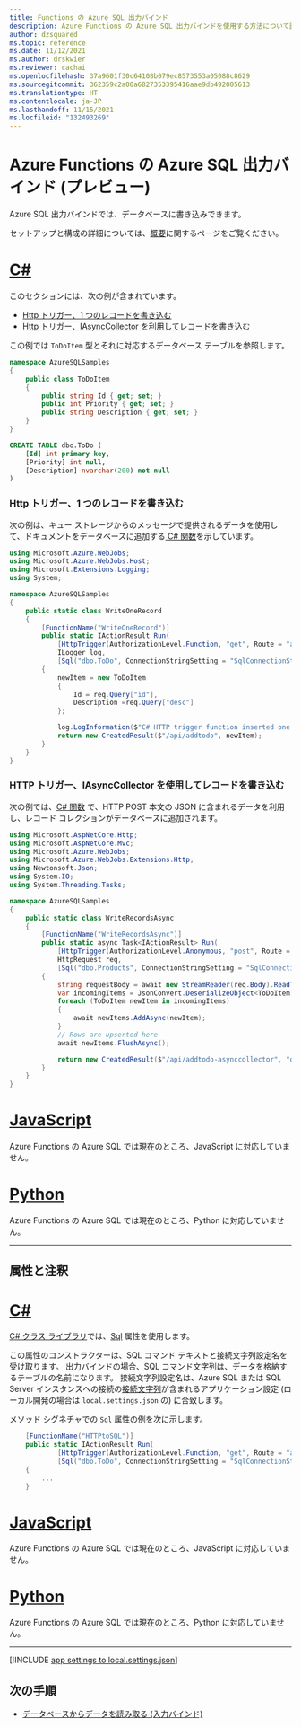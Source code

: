 ```yaml
---
title: Functions の Azure SQL 出力バインド
description: Azure Functions の Azure SQL 出力バインドを使用する方法について説明します。
author: dzsquared
ms.topic: reference
ms.date: 11/12/2021
ms.author: drskwier
ms.reviewer: cachai
ms.openlocfilehash: 37a9601f30c64108b079ec8573553a05088c8629
ms.sourcegitcommit: 362359c2a00a6827353395416aae9db492005613
ms.translationtype: HT
ms.contentlocale: ja-JP
ms.lasthandoff: 11/15/2021
ms.locfileid: "132493269"
---
```

# <a name="azure-sql-output-binding-for-azure-functions-preview"></a>Azure Functions の Azure SQL 出力バインド (プレビュー)

Azure SQL 出力バインドでは、データベースに書き込みできます。

セットアップと構成の詳細については、[概要](./functions-bindings-azure-sql.md)に関するページをご覧ください。


<a id="example" name="example"></a>

# <a name="c"></a>[C#](#tab/csharp)

このセクションには、次の例が含まれています。

* [Http トリガー、1 つのレコードを書き込む](#http-trigger-write-one-record-c)
* [Http トリガー、IAsyncCollector を利用してレコードを書き込む](#http-trigger-write-records-using-iasynccollector-c)

この例では `ToDoItem` 型とそれに対応するデータベース テーブルを参照します。

```cs
namespace AzureSQLSamples
{
    public class ToDoItem
    {
        public string Id { get; set; }
        public int Priority { get; set; }
        public string Description { get; set; }
    }
}
```

```sql
CREATE TABLE dbo.ToDo (
    [Id] int primary key,
    [Priority] int null,
    [Description] nvarchar(200) not null
)
```

<a id="http-trigger-write-one-record-c"></a>

### <a name="http-trigger-write-one-record"></a>Http トリガー、1 つのレコードを書き込む

次の例は、キュー ストレージからのメッセージで提供されるデータを使用して、ドキュメントをデータベースに追加する[ C# 関数](functions-dotnet-class-library.md)を示しています。

```cs
using Microsoft.Azure.WebJobs;
using Microsoft.Azure.WebJobs.Host;
using Microsoft.Extensions.Logging;
using System;

namespace AzureSQLSamples
{
    public static class WriteOneRecord
    {
        [FunctionName("WriteOneRecord")]
        public static IActionResult Run(
            [HttpTrigger(AuthorizationLevel.Function, "get", Route = "addtodo")] HttpRequest req,
            ILogger log,
            [Sql("dbo.ToDo", ConnectionStringSetting = "SqlConnectionString")] out ToDoItem newItem)
        {
            newItem = new ToDoItem
            {
                Id = req.Query["id"],
                Description =req.Query["desc"]
            };

            log.LogInformation($"C# HTTP trigger function inserted one row");
            return new CreatedResult($"/api/addtodo", newItem);
        }
    }
}
```

<a id="http-trigger-write-records-using-iasynccollector-c"></a>

### <a name="http-trigger-write-records-using-iasynccollector"></a>HTTP トリガー、IAsyncCollector を使用してレコードを書き込む

次の例では、[C# 関数](functions-dotnet-class-library.md) で、HTTP POST 本文の JSON に含まれるデータを利用し、レコード コレクションがデータベースに追加されます。

```cs
using Microsoft.AspNetCore.Http;
using Microsoft.AspNetCore.Mvc;
using Microsoft.Azure.WebJobs;
using Microsoft.Azure.WebJobs.Extensions.Http;
using Newtonsoft.Json;
using System.IO;
using System.Threading.Tasks;

namespace AzureSQLSamples
{
    public static class WriteRecordsAsync
    {
        [FunctionName("WriteRecordsAsync")]
        public static async Task<IActionResult> Run(
            [HttpTrigger(AuthorizationLevel.Anonymous, "post", Route = "addtodo-asynccollector")]
            HttpRequest req,
            [Sql("dbo.Products", ConnectionStringSetting = "SqlConnectionString")] IAsyncCollector<ToDoItem> newItems)
        {
            string requestBody = await new StreamReader(req.Body).ReadToEndAsync();
            var incomingItems = JsonConvert.DeserializeObject<ToDoItem[]>(requestBody);
            foreach (ToDoItem newItem in incomingItems)
            {
                await newItems.AddAsync(newItem);
            }
            // Rows are upserted here
            await newItems.FlushAsync();

            return new CreatedResult($"/api/addtodo-asynccollector", "done");
        }
    }
}
```

# <a name="javascript"></a>[JavaScript](#tab/javascript)

Azure Functions の Azure SQL では現在のところ、JavaScript に対応していません。

# <a name="python"></a>[Python](#tab/python)

Azure Functions の Azure SQL では現在のところ、Python に対応していません。

---

## <a name="attributes-and-annotations"></a>属性と注釈

# <a name="c"></a>[C#](#tab/csharp)

[C# クラス ライブラリ](functions-dotnet-class-library.md)では、[Sql](https://github.com/Azure/azure-functions-sql-extension/blob/main/src/SqlAttribute.cs) 属性を使用します。

この属性のコンストラクターは、SQL コマンド テキストと接続文字列設定名を受け取ります。 出力バインドの場合、SQL コマンド文字列は、データを格納するテーブルの名前になります。 接続文字列設定名は、Azure SQL または SQL Server インスタンスへの接続の[接続文字列](/dotnet/api/microsoft.data.sqlclient.sqlconnection.connectionstring?view=sqlclient-dotnet-core-3.0&preserve-view=true#Microsoft_Data_SqlClient_SqlConnection_ConnectionString)が含まれるアプリケーション設定 (ローカル開発の場合は `local.settings.json` の) に合致します。

メソッド シグネチャでの `Sql` 属性の例を次に示します。

```csharp
    [FunctionName("HTTPtoSQL")]
    public static IActionResult Run(
            [HttpTrigger(AuthorizationLevel.Function, "get", Route = "addtodo")] HttpRequest req,
            [Sql("dbo.ToDo", ConnectionStringSetting = "SqlConnectionString")] out ToDoItem newItem)
    {
        ...
    }
```

# <a name="javascript"></a>[JavaScript](#tab/javascript)

Azure Functions の Azure SQL では現在のところ、JavaScript に対応していません。

# <a name="python"></a>[Python](#tab/python)

Azure Functions の Azure SQL では現在のところ、Python に対応していません。

---


[!INCLUDE [app settings to local.settings.json](../../includes/functions-app-settings-local.md)]



## <a name="next-steps"></a>次の手順

- [データベースからデータを読み取る (入力バインド)](./functions-bindings-azure-sql-input.md)
